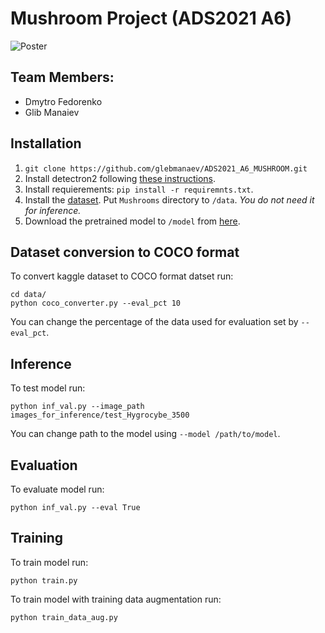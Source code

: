 # Mushroom Project (ADS2021 A6) 
![Poster](https://github.com/glebmanaev/ADS2021_A6_MUSHROOM/blob/main/Data%20science%20poster.png)
## Team Members:
* Dmytro Fedorenko
* Glib Manaiev

## Installation
1. `git clone https://github.com/glebmanaev/ADS2021_A6_MUSHROOM.git`
2. Install detectron2 following [these instructions](https://detectron2.readthedocs.io/en/latest/tutorials/install.html).
3. Install requierements: ` pip install -r requiremnts.txt `.
4. Install the [dataset](https://www.kaggle.com/maysee/mushrooms-classification-common-genuss-images). Put `Mushrooms` directory to `/data`. *You do not need it for inference.*
5. Download the pretrained model to `/model` from [here](https://drive.google.com/drive/folders/1wkJpA0YfuDeoKePOqhilybwnhYTO8Bcl?usp=sharing).
## Dataset conversion to COCO format
To convert kaggle dataset to COCO format datset run:

    cd data/
    python coco_converter.py --eval_pct 10
    
You can change the percentage of the data used for evaluation set by `--eval_pct`.
## Inference
To test model run:

    python inf_val.py --image_path images_for_inference/test_Hygrocybe_3500

You can change path to the model using `--model /path/to/model`.
## Evaluation
To evaluate model run:

    python inf_val.py --eval True
    
## Training
To train model run:

    python train.py
    
To train model with training data augmentation run:

    python train_data_aug.py

